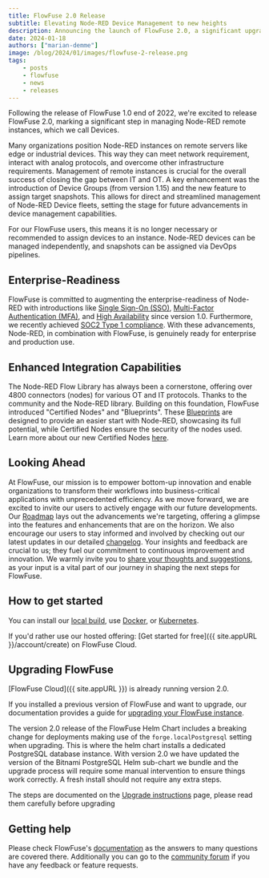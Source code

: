 ```yaml
---
title: FlowFuse 2.0 Release
subtitle: Elevating Node-RED Device Management to new heights
description: Announcing the launch of FlowFuse 2.0, a significant upgrade in managing Node-RED remote instances.
date: 2024-01-18
authors: ["marian-demme"]
image: /blog/2024/01/images/flowfuse-2-release.png
tags:
    - posts
    - flowfuse
    - news
    - releases
---
```


Following the release of FlowFuse 1.0 end of 2022, we're excited to release FlowFuse 2.0, marking a significant step in managing Node-RED remote instances, which we call Devices. 
<!--more-->

Many organizations position Node-RED instances on remote servers like edge or industrial devices. This way they can meet network requirement, interact with analog protocols, and overcome other infrastructure requirements. Management of remote instances is crucial for the overall success of closing the gap between IT and OT. A key enhancement was the introduction of Device Groups (from version 1.15) and the new feature to assign target snapshots. This allows for direct and streamlined management of Node-RED Device fleets, setting the stage for future advancements in device management capabilities.

For our FlowFuse users, this means it is no longer necessary or recommended to assign devices to an instance. Node-RED devices can be managed independently, and snapshots can be assigned via DevOps pipelines.

## Enterprise-Readiness

FlowFuse is committed to augmenting the enterprise-readiness of Node-RED with introductions like [Single Sign-On (SSO)](https://flowfuse.com/docs/admin/sso/), [Multi-Factor Authentication (MFA)](https://flowfuse.com/docs/user/user-settings/#two-factor-authentication), and [High Availability](https://flowfuse.com/docs/user/high-availability/) since version 1.0. Furthermore, we recently achieved [SOC2 Type 1 compliance](https://flowfuse.com/blog/2024/01/soc2/). With these advancements, Node-RED, in combination with FlowFuse, is genuinely ready for enterprise and production use.

## Enhanced Integration Capabilities
The Node-RED Flow Library has always been a cornerstone, offering over 4800 connectors (nodes) for various OT and IT protocols. Thanks to the community and the Node-RED library. Building on this foundation, FlowFuse introduced "Certified Nodes" and "Blueprints". These [Blueprints](https://flowfuse.com/blog/2023/10/blueprints/) are designed to provide an easier start with Node-RED, showcasing its full potential, while Certified Nodes ensure the security of the nodes used. Learn more about our new Certified Nodes [here](https://flowfuse.com/blog/2023/10/certified-nodes/).

## Looking Ahead

At FlowFuse, our mission is to empower bottom-up innovation and enable organizations to transform their workflows into business-critical applications with unprecedented efficiency. As we move forward, we are excited to invite our users to actively engage with our future developments. Our  [Roadmap](https://flowfuse.com/product/roadmap/) lays out the advancements we're targeting, offering a glimpse into the features and enhancements that are on the horizon. We also encourage our users to stay informed and involved by checking out our latest updates in our detailed [changelog](https://flowfuse.com/changelog/). Your insights and feedback are crucial to us; they fuel our commitment to continuous improvement and innovation. We warmly invite you to [share your thoughts and suggestions](https://flowfuse.com/contact-us/), as your input is a vital part of our journey in shaping the next steps for FlowFuse.

## How to get started

You can install our [local build](/docs/install/local/), use [Docker](/docs/install/docker/), or [Kubernetes](/docs/install/kubernetes/).

If you'd rather use our hosted offering: [Get started for free]({{ site.appURL }}/account/create) on FlowFuse Cloud.

## Upgrading FlowFuse

[FlowFuse Cloud]({{ site.appURL }}) is already running version 2.0.

If you installed a previous version of FlowFuse and want to upgrade, our documentation provides a
guide for [upgrading your FlowFuse instance](/docs/upgrade/).

The version 2.0 release of the FlowFuse Helm Chart includes a breaking change for deployments making use of the `forge.localPostgresql` setting when upgrading. This is where the helm chart installs a dedicated PostgreSQL database instance.
With version 2.0 we have updated the version of the Bitnami PostgreSQL Helm sub-chart we bundle and the upgrade process will require some manual intervention to ensure things work correctly. A fresh install should not require any extra steps.

The steps are documented on the [Upgrade instructions](https://flowfuse.com/docs/install/kubernetes/#upgrade) page, please read them carefully before upgrading

## Getting help

Please check FlowFuse's [documentation](/docs/) as the answers to many questions are covered there. Additionally you can go to the [community forum](https://community.flowfuse.com) if you have
any feedback or feature requests.